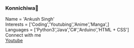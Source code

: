 ### Konnichiwa👋
Name = 'Ankush Singh'\
Interests = ['Coding','Youtubing','Anime','Manga',]\
Languages = ['Python3','Java','C#','Arduino','HTML + CSS']\
Connect with me\
[Youtube](https://youtube.com/AnkushTechCreator)

